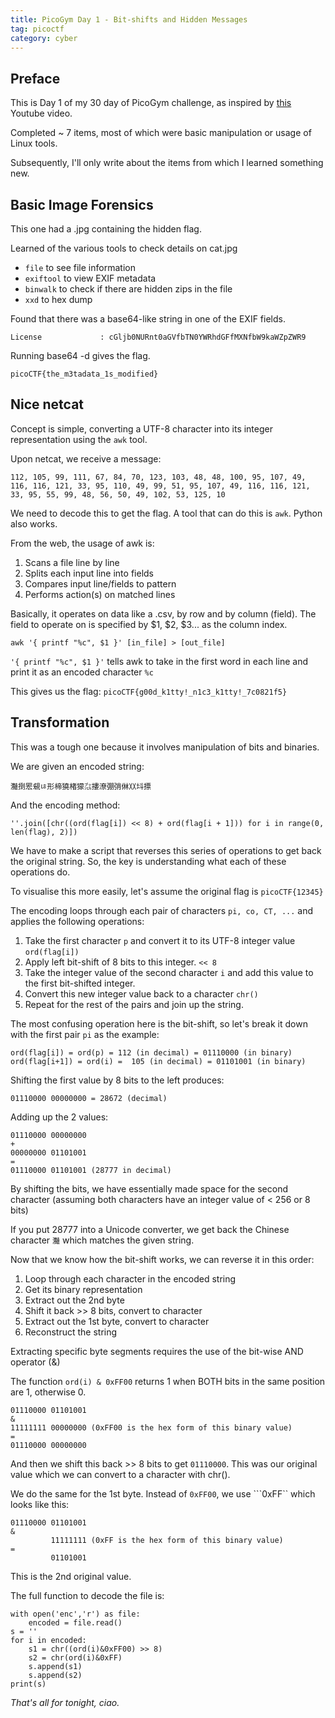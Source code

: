 ```yaml
---
title: PicoGym Day 1 - Bit-shifts and Hidden Messages
tag: picoctf
category: cyber
---
```


## Preface

This is Day 1 of my 30 day of PicoGym challenge, as inspired by [this](https://youtu.be/Zw25_ySOrC0?si=SytxBF1AC4aJYOkq) Youtube video.

Completed ~ 7 items, most of which were basic manipulation or usage of Linux tools. 

Subsequently, I'll only write about the items from which I learned something new.

## Basic Image Forensics

This one had a .jpg containing the hidden flag. 

Learned of the various tools to check details on cat.jpg
- ```file``` to see file information
- ```exiftool``` to view EXIF metadata
- ```binwalk``` to check if there are hidden zips in the file
- ```xxd``` to hex dump

Found that there was a base64-like string in one of the EXIF fields.

```License             : cGljb0NURnt0aGVfbTN0YWRhdGFfMXNfbW9kaWZpZWR9```

Running base64 -d gives the flag.

```picoCTF{the_m3tadata_1s_modified}```

## Nice netcat

Concept is simple, converting a UTF-8 character into its integer representation using the ```awk``` tool.

Upon netcat, we receive a message:

```112, 105, 99, 111, 67, 84, 70, 123, 103, 48, 48, 100, 95, 107, 49, 116, 116, 121, 33, 95, 110, 49, 99, 51, 95, 107, 49, 116, 116, 121, 33, 95, 55, 99, 48, 56, 50, 49, 102, 53, 125, 10```

We need to decode this to get the flag. A tool that can do this is ```awk```. Python also works.

From the web, the usage of awk is:
1. Scans a file line by line 
2. Splits each input line into fields 
3. Compares input line/fields to pattern 
4. Performs action(s) on matched lines

Basically, it operates on data like a .csv, by row and by column (field). The field to operate on is specified by $1, $2, $3... as the column index.

```awk '{ printf "%c", $1 }' [in_file] > [out_file]```

```'{ printf "%c", $1 }'``` tells awk to take in the first word in each line and print it as an encoded character ```%c```

This gives us the flag: ```picoCTF{g00d_k1tty!_n1c3_k1tty!_7c0821f5}```

## Transformation

This was a tough one because it involves manipulation of bits and binaries.

We are given an encoded string:

```灩捯䍔䙻ㄶ形楴獟楮獴㌴摟潦弸弰㑣〷㘰摽```

And the encoding method:

```''.join([chr((ord(flag[i]) << 8) + ord(flag[i + 1])) for i in range(0, len(flag), 2)])```

We have to make a script that reverses this series of operations to get back the original string. So, the key is understanding what each of these operations do.

To visualise this more easily, let's assume the original flag is ```picoCTF{12345}```

The encoding loops through each pair of characters ```pi, co, CT, ...``` and applies the following operations:
1. Take the first character ```p``` and convert it to its UTF-8 integer value ```ord(flag[i])```
2. Apply left bit-shift of 8 bits to this integer. ```<< 8```
3. Take the integer value of the second character ```i``` and add this value to the first bit-shifted integer.
4. Convert this new integer value back to a character ```chr()```
5. Repeat for the rest of the pairs and join up the string.

The most confusing operation here is the bit-shift, so let's break it down with the first pair ```pi``` as the example:

    ord(flag[i]) = ord(p) = 112 (in decimal) = 01110000 (in binary)
    ord(flag[i+1]) = ord(i) =  105 (in decimal) = 01101001 (in binary)

Shifting the first value by 8 bits to the left produces: 

    01110000 00000000 = 28672 (decimal)

Adding up the 2 values:

    01110000 00000000 
    +
    00000000 01101001
    =
    01110000 01101001 (28777 in decimal)

By shifting the bits, we have essentially made space for the second character (assuming both characters have an integer value of < 256 or 8 bits)

If you put 28777 into a Unicode converter, we get back the Chinese character ```灩``` which matches the given string.

Now that we know how the bit-shift works, we can reverse it in this order:
1. Loop through each character in the encoded string
2. Get its binary representation
3. Extract out the 2nd byte
4. Shift it back >> 8 bits, convert to character
5. Extract out the 1st byte, convert to character
6. Reconstruct the string

Extracting specific byte segments requires the use of the bit-wise AND operator (&)

The function ```ord(i) & 0xFF00``` returns 1 when BOTH bits in the same position are 1, otherwise 0.

    01110000 01101001 
    &
    11111111 00000000 (0xFF00 is the hex form of this binary value)
    = 
    01110000 00000000

And then we shift this back >> 8 bits to get ```01110000```. This was our original value which we can convert to a character with chr().

We do the same for the 1st byte. Instead of ```0xFF00```, we use ```0xFF`` which looks like this:

    01110000 01101001 
    &
             11111111 (0xFF is the hex form of this binary value)
    = 
             01101001

This is the 2nd original value.

The full function to decode the file is:

    with open('enc','r') as file:
	    encoded = file.read()
    s = ''
    for i in encoded:
        s1 = chr((ord(i)&0xFF00) >> 8)
        s2 = chr(ord(i)&0xFF)
        s.append(s1)
        s.append(s2)
    print(s)


*That's all for tonight, ciao.*


